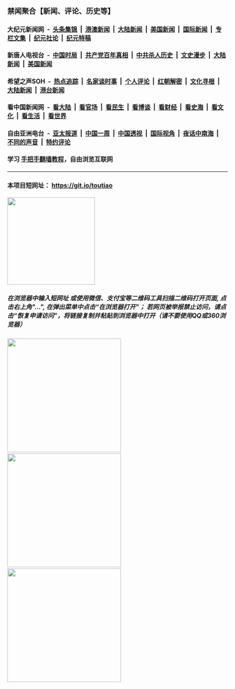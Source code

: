 ### 禁闻聚合【新闻、评论、历史等】

#### 大纪元新闻网 &nbsp;-&nbsp; [头条集锦](indexes/E头条集锦.md?t=02080322) &nbsp;|&nbsp; [港澳新闻](indexes/E港澳新闻.md?t=02080322)  &nbsp;|&nbsp; [大陆新闻](indexes/E大陆新闻.md?t=02080322) &nbsp;|&nbsp; [美国新闻](indexes/E美国新闻.md?t=02080322) &nbsp;|&nbsp; [国际新闻](indexes/E国际新闻.md?t=02080322) &nbsp;|&nbsp; [专栏文集](indexes/E专栏文集.md?t=02080322) &nbsp;|&nbsp; [纪元社论](indexes/E纪元社论.md?t=02080322) &nbsp;|&nbsp; [纪元特稿](indexes/E纪元特稿.md?t=02080322) 

#### 新唐人电视台 &nbsp;-&nbsp; [中国时局](indexes/N中国时局.md?t=02080322) &nbsp;|&nbsp; [共产党百年真相](indexes/N共产党百年真相.md?t=02080322) &nbsp;|&nbsp; [中共杀人历史](indexes/N中共杀人历史.md?t=02080322) &nbsp;|&nbsp; [文史漫步](indexes/N文史漫步.md?t=02080322) &nbsp;|&nbsp; [大陆新闻](indexes/N大陆新闻.md?t=02080322) &nbsp;|&nbsp; [美国新闻](indexes/N美国新闻.md?t=02080322)

#### 希望之声SOH &nbsp;-&nbsp; [热点追踪](indexes/H热点追踪.md?t=02080322) &nbsp;|&nbsp; [名家谈时事](indexes/H名家谈时事.md?t=02080322) &nbsp;|&nbsp; [个人评论](indexes/H个人评论.md?t=02080322)  &nbsp;|&nbsp; [红朝解密](indexes/H红朝解密.md?t=02080322) &nbsp;|&nbsp; [文化寻根](indexes/H文化寻根.md?t=02080322) &nbsp;|&nbsp; [大陆新闻](indexes/H大陆新闻.md?t=02080322) &nbsp;|&nbsp; [港台新闻](indexes/H港台新闻.md?t=02080322)

#### 看中国新闻网 &nbsp;-&nbsp; [看大陆](indexes/S看大陆.md?t=02080322) &nbsp;|&nbsp; [看官场](indexes/S看官场.md?t=02080322) &nbsp;|&nbsp; [看民生](indexes/S看民生.md?t=02080322)  &nbsp;|&nbsp; [看博谈](indexes/S看博谈.md?t=02080322) &nbsp;|&nbsp; [看财经](indexes/S看财经.md?t=02080322) &nbsp;|&nbsp; [看史海](indexes/S看史海.md?t=02080322) &nbsp;|&nbsp; [看文化](indexes/S看文化.md?t=02080322) &nbsp;|&nbsp; [看生活](indexes/S看生活.md?t=02080322) &nbsp;|&nbsp; [看世界](indexes/S看世界.md?t=02080322)

#### 自由亚洲电台 &nbsp;-&nbsp; [亚太报道](indexes/R亚太报道.md?t=02080322) &nbsp;|&nbsp; [中国一周](indexes/R中国一周.md?t=02080322) &nbsp;|&nbsp; [中国透视](indexes/R中国透视.md?t=02080322)  &nbsp;|&nbsp; [国际视角](indexes/R国际视角.md?t=02080322) &nbsp;|&nbsp; [夜话中南海](indexes/R夜话中南海.md?t=02080322) &nbsp;|&nbsp; [不同的声音](indexes/R不同的声音.md?t=02080322) &nbsp;|&nbsp; [特约评论](indexes/R特约评论.md?t=02080322)

#### 学习 [手把手翻墙教程](https://github.com/gfw-breaker/guides/wiki)，自由浏览互联网

----

#### 本项目短网址： https://git.io/toutiao
<img src="https://raw.githubusercontent.com/gfw-breaker/banned-news/master/scripts/img/qr.png" width="200px"/>  

##### 在浏览器中输入短网址 或使用微信、支付宝等二维码工具扫描二维码打开页面, 点击右上角"...", 在弹出菜单中点击“在浏览器打开”； 若网页被举报禁止访问，请点击“恢复申请访问”，将链接复制并粘贴到浏览器中打开（请不要使用QQ或360浏览器）

<img src="https://raw.githubusercontent.com/gfw-breaker/banned-news/master/scripts/img/1.png" width="260px"/> &nbsp; <img src="https://raw.githubusercontent.com/gfw-breaker/banned-news/master/scripts/img/2.png" width="260px"/> &nbsp; <img src="https://raw.githubusercontent.com/gfw-breaker/banned-news/master/scripts/img/3.png" width="260px"/>
